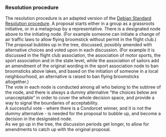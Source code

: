 ### Resolution procedure

The resolution procedure is an adapted version of the [Debian Standard Resolution procedure](https://www.debian.org/vote/howto_follow). A proposal starts either in a group as a grassroots initiative, or in a metagroup by a representative. There is a designated node above to the initiating node. \(For example someone can initiate a change of air traffic laws to allow flying broomstick without permit in the flight club.\) The proposal bubbles up in the tree, discussed, possibly amended with alternative choices and voted upon in each discussion. \(For example it is discussed in the flight club association, the association of motor sports, the sport association and in the state level, while the association of sailors add an amendment of the original wording in the sport association node to ban broomsticks above lakes, and based on the initiation of someone in a local neighbourhood, an alternative is raised to ban flying broomsticks altogether.\)  
The vote in each node is conducted among all who belong to the subtree of the node, and there is always a dummy alternative “the choices below are unacceptable” in order to cover the whole decision space, and provide a way to signal the boundaries of acceptability.  
A successful vote - where there is a Condorcet winner, and it is not the dummy alternative - is needed for the proposal to bubble up, and become a decision in the designated node.  
As we go up in the tree, the discussion periods get longer, to allow for amendments to catch up with the original proposal.

